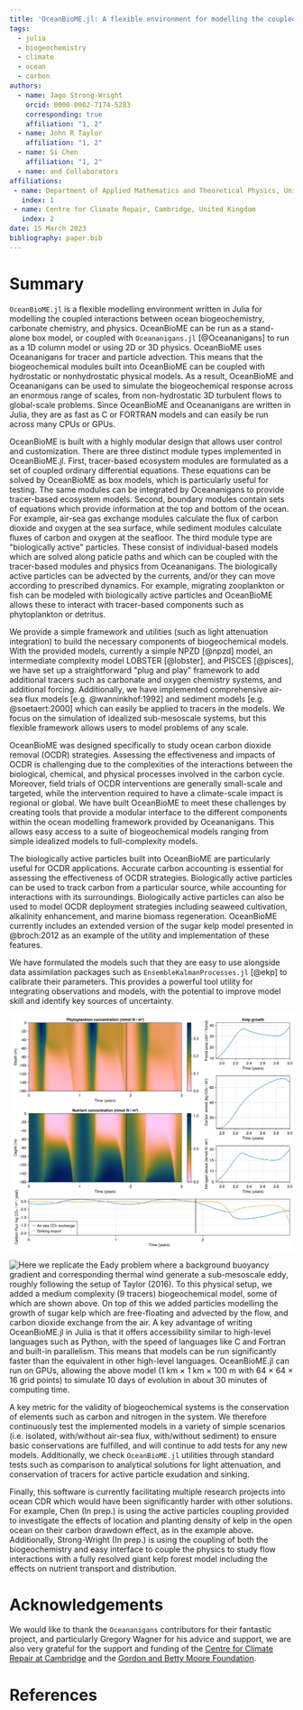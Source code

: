 ```yaml
---
title: 'OceanBioME.jl: A flexible environment for modelling the coupled interactions between ocean biogeochemistry and physics'
tags:
  - julia
  - biogeochemistry
  - climate
  - ocean
  - carbon
authors:
  - name: Jago Strong-Wright
    orcid: 0000-0002-7174-5283
    corresponding: true
    affiliation: "1, 2"
  - name: John R Taylor
    affiliation: "1, 2"
  - name: Si Chen
    affiliation: "1, 2"
  - name: and Collaborators
affiliations:
 - name: Department of Applied Mathematics and Theoretical Physics, University of Cambridge, Cambridge, United Kingdom
   index: 1
 - name: Centre for Climate Repair, Cambridge, United Kingdom
   index: 2
date: 15 March 2023
bibliography: paper.bib
---
```


# Summary

``OceanBioME.jl`` is a flexible modelling environment written in Julia for modelling the coupled interactions between ocean biogeochemistry, carbonate chemistry, and physics. OceanBioME can be run as a stand-alone box model, or coupled with ``Oceananigans.jl`` [@Oceananigans] to run as a 1D column model or using 2D or 3D physics. OceanBioME uses Oceananigans for tracer and particle advection. This means that the biogeochemical modules built into OceanBioME can be coupled with hydrostatic or nonhydrostatic physical models. As a result, OceanBioME and Oceananigans can be used to simulate the biogeochemical response across an enormous range of scales, from non-hydrostatic 3D turbulent flows to global-scale problems. Since OceanBioME and Oceananigans are written in Julia, they are as fast as C or FORTRAN models and can easily be run across many CPUs or GPUs.

OceanBioME is built with a highly modular design that allows user control and customization. There are three distinct module types implemented in OceanBioME.jl. First, tracer-based ecosystem modules are formulated as a set of coupled ordinary differential equations. These equations can be solved by OceanBioME as box models, which is particularly useful for testing. The same modules can be integrated by Oceananigans to provide tracer-based ecosystem models. Second, boundary modules contain sets of equations which provide information at the top and bottom of the ocean. For example, air-sea gas exchange modules calculate the flux of carbon dioxide and oxygen at the sea surface, while sediment modules calculate fluxes of carbon and oxygen at the seafloor. The third module type are "biologically active" particles. These consist of individual-based models which are solved along paticle paths and which can be coupled with the tracer-based modules and physics from Oceananigans. The biologically active particles can be advected by the currents, and/or they can move according to prescribed dynamics. For example, migrating zooplankton or fish can be modeled with biologically active particles and OceanBioME allows these to interact with tracer-based components such as phytoplankton or detritus.

We provide a simple framework and utilities (such as light attenuation integration) to build the necessary components of biogeochemical models. With the provided models, currently a simple NPZD [@npzd] model, an intermediate complexity model LOBSTER [@lobster], and PISCES [@pisces], we have set up a straightforward "plug and play" framework to add additional tracers such as carbonate and oxygen chemistry systems, and additional forcing. Additionally, we have implemented comprehensive air-sea flux models [e.g. @wanninkhof:1992] and sediment models [e.g. @soetaert:2000] which can easily be applied to tracers in the models. We focus on the simulation of idealized sub-mesoscale systems, but this flexible framework allows users to model problems of any scale.

OceanBioME was designed specifically to study ocean carbon dioxide removal (OCDR) strategies. Assessing the effectiveness and impacts of OCDR is challenging due to the complexities of the interactions between the biological, chemical, and physical processes involved in the carbon cycle. Moreover, field trials of OCDR interventions are generally small-scale and targeted, while the intervention required to have a climate-scale impact is regional or global. We have built OceanBioME to meet these challenges by creating tools that provide a modular interface to the different components within the ocean modelling framework provided by Oceananigans. This allows easy access to a suite of biogeochemical models ranging from simple idealized models to full-complexity models. 

The biologically active particles built into OceanBioME are particularly useful for OCDR applications. Accurate carbon accounting is essential for assessing the effectiveness of OCDR strategies. Biologically active particles can be used to track carbon from a particular source, while accounting for interactions with its surroundings. Biologically active particles can also be used to model OCDR deployment strategies including seaweed cultivation, alkalinity enhancement, and marine biomass regeneration. OceanBioME currently includes an extended version of the sugar kelp model presented in @broch:2012 as an example of the utility and implementation of these features. 

We have formulated the models such that they are easy to use alongside data assimilation packages such as ``EnsembleKalmanProcesses.jl`` [@ekp] to calibrate their parameters. This provides a powerful tool utility for integrating observations and models, with the potential to improve model skill and identify key sources of uncertainty. 

![Here we show the results of a 1D model, forced by idealised light and mixing, which qualitatively reproduces the biogeochemical cycles in the North Atlantic. We then add kelp (500 frond / m² in the top 50 m of water) in December of the 3ʳᵈ year (black vertical line) which causes an increase in air-sea carbon dioxide exchange and sinking export, as well as a change in the phytoplankton growth cycle. Plot made with `Makie` [@makie].](column_example.png)

![Here we replicate the Eady problem where a background buoyancy gradient and corresponding thermal wind generate a sub-mesoscale eddy, roughly following the setup of Taylor (2016). To this physical setup, we added a medium complexity (9 tracers) biogeochemical model, some of which are shown above. On top of this we added particles modelling the growth of sugar kelp which are free-floating and advected by the flow, and carbon dioxide exchange from the air. A key advantage of writing ``OceanBioME.jl`` in Julia is that it offers accessibility similar to high-level languages such as Python, with the speed of languages like C and Fortran and built-in parallelism. This means that models can be run significantly faster than the equivalent in other high-level languages. ``OceanBioME.jl`` can run on GPUs, allowing the above model (1 km × 1 km × 100 m with 64 × 64 × 16 grid points) to simulate 10 days of evolution in about 30 minutes of computing time.](eady_example.png)

A key metric for the validity of biogeochemical systems is the conservation of elements such as carbon and nitrogen in the system. We therefore continuously test the implemented models in a variety of simple scenarios (i.e. isolated, with/without air-sea flux, with/without sediment) to ensure basic conservations are fulfilled, and will continue to add tests for any new models. Additionally, we check ``OceanBioME.jl`` utilities through standard tests such as comparison to analytical solutions for light attenuation, and conservation of tracers for active particle exudation and sinking.

<!-- Flexible biogeochemical modelling frameworks similar to ``OceanBioME.jl`` are uncommon and tend to require more significant knowledge of each coupled system, a more cumbersome configuration process, provide a narrower breadth of utility, are not openly available, or are more computationally intensive. For example among the open source alternatives NEMO [@nemo] provides a comprehensive global biogeochemical modelling framework but requires complex configuration and is unsuited for local ecosystem modelling, while MACMODS [@macmods] provides more limited functionality on a slower platform. -->

Finally, this software is currently facilitating multiple research projects into ocean CDR which would have been significantly harder with other solutions. For example, Chen (In prep.) is using the active particles coupling provided to investigate the effects of location and planting density of kelp in the open ocean on their carbon drawdown effect, as in the example above. Additionally, Strong-Wright (In prep.) is using the coupling of both the biogeochemistry and easy interface to couple the physics to study flow interactions with a fully resolved giant kelp forest model including the effects on nutrient transport and distribution.

# Acknowledgements

We would like to thank the ``Oceananigans`` contributors for their fantastic project, and particularly Gregory Wagner for his advice and support, we are also very grateful for the support and funding of the [Centre for Climate Repair at Cambridge](https://www.climaterepair.cam.ac.uk/) and the [Gordon and Betty Moore Foundation](https://www.moore.org/).

# References
